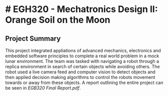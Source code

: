 # # EGH320 - Mechatronics Design II: Orange Soil on the Moon
## Project Summary
This project integrated appliations of advanced mechanics, electronics and embedded software principles to complete a real world problem in a mock lunar environment.
The team was tasked with navigating a robot through a replica environment in search of certain objects while avoiding others.
The robot used a live camera feed and computer vision to detect objects and then applied decision making algorithms to control the robots movement towards or away from these objects.
A report outlining the entire project can be seen in _EGB320 Final Report.pdf_.
